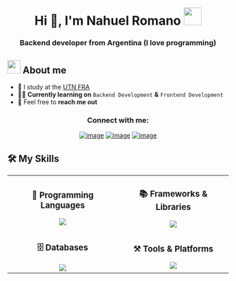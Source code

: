 <h1 align="center">Hi 👋, I'm Nahuel Romano <img width="40" src="https://emoji.gg/assets/emoji/7333-parrotdance.gif"></h1>
<h3 align="center">Backend developer from Argentina (I love programming)</h3>
<!--About Me-->

## <picture><img src = "https://github.com/7oSkaaa/7oSkaaa/blob/main/Images/about_me.gif?raw=true" width = 30px></picture> About me

- :school: I study at the [UTN FRA](https://utn.edu.ar/es/)
- :technologist: **Currently learning on** `Backend Development` **&** `Frontend Development`
- :email: Feel free to **reach me out**<br>

<h3 align="center">Connect with me:</h3>
<div align="center">

[![image](https://img.shields.io/badge/LinkedIn-2962c4?style=for-the-badge&logo=linkedin&logoColor=white)](https://www.linkedin.com/in/osvaldx)
[![image](https://img.shields.io/badge/Discord-5865F2.svg?style=for-the-badge&logo=Discord&logoColor=white)](https://discord.com/users/1141746983053303820)
[![image](https://img.shields.io/badge/Gmail-c43c37?style=for-the-badge&logo=gmail&logoColor=white)](mailto:romanonahuel24@gmail.com)
  
</div>

## 🛠️ My Skills

<div align="center">

<table>
  <tr>
    <td align="center" width="50%">
      <h3>🐍 Programming Languages</h3>
      <img src="https://skillicons.dev/icons?i=python,java,cs,typescript,javascript,html,css" />
    </td>
    <td align="center" width="50%">
      <h3>📚 Frameworks & Libraries</h3>
      <img src="https://skillicons.dev/icons?i=angular,nodejs,express,spring,tailwind" />
    </td>
  </tr>
  <tr>
    <td align="center" width="50%">
      <h3>🗄️ Databases</h3>
      <img src="https://skillicons.dev/icons?i=mysql,mongodb,supabase" />
    </td>
    <td align="center" width="50%">
      <h3>⚒️ Tools & Platforms</h3>
      <img src="https://skillicons.dev/icons?i=git,github,vscode,visualstudio,linux" />
    </td>
  </tr>
</table>

</div>
